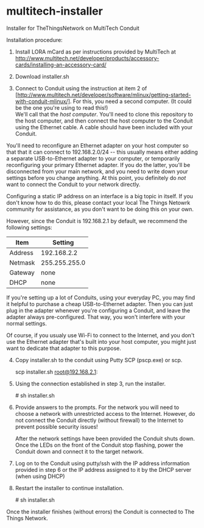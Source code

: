 # multitech-installer
Installer for TheThingsNetwork on MultiTech Conduit

Installation procedure:

1. Install LORA mCard as per instructions provided by MultiTech at
http://www.multitech.net/developer/products/accessory-cards/installing-an-accessory-card/

2. Download installer.sh

3. Connect to Conduit using the instruction at item 2 of
[http://www.multitech.net/developer/software/mlinux/getting-started-with-conduit-mlinux/].
For this, you need a second computer. (It could be the one you're using to read this!)  
We'll call that the *host computer*. You'll need to clone this repository to the host computer, 
and then connect the host computer to the Conduit using the Ethernet cable. A
cable should have been included with your Conduit.

 You'll need to reconfigure an Ethernet adapter on your host computer so that
that it can connect to 192.168.2.0/24 -- this usually means either adding a
separate USB-to-Ethernet adapter to your computer, or temporarily reconfiguring
your primary Ethernet adapter. If you do the latter, you'll be disconnected
from your main network, and you need to write down your settings before you 
change anything. At this point, you definitely do *not* want to connect the Conduit
to your network directly.

 Configuring a static IP address on an interface is a big topic in itself. If you
don't know how to do this, please contact your local The Things Netowrk community for
assistance, as you don't want to be doing this on your own.

 However, since the Conduit is 192.168.2.1 by default, we recommend the following settings:

Item|Setting
----|-------
Address|192.168.2.2
Netmask|255.255.255.0
Gateway|none
DHCP|none

 If you're setting up a lot of Conduits, using your everyday PC, you may find it helpful to purchase a cheap
USB-to-Ethernet adapter. Then you can just plug in the adapter whenever you're configuring a Conduit, and leave
the adapter always pre-configured. That way, you won't interfere with your normal settings.

 Of course, if you usualy use Wi-Fi to connect to the Internet, and you don't use the Ethernet adapter that's built
into your host computer, you might just want to dedicate that adapter to this purpose.  

4. Copy installer.sh to the conduit using Putty SCP (pscp.exe) or scp.

    scp installer.sh root@192.168.2.1:

5. Using the connection established in step 3, run the installer.

    \# sh installer.sh

6. Provide answers to the prompts.
   For the network you will need to choose a network with unrestricted access to the
   Internet. However, do not connect the Conduit directly (without firewall) to
   the Internet to prevent possible security issues!

   After the network settings have been provided the Conduit shuts down. Once the
   LEDs on the front of the Conduit stop flashing, power the Conduit down and
   connect it to the target network.

7. Log on to the Conduit using putty/ssh with the IP address information provided in
   step 6 or the IP address assigned to it by the DHCP server (when using DHCP)

8. Restart the installer to continue installation.

    \# sh installer.sh

 Once the installer finishes (without errors) the Conduit is connected to The Things Network.
